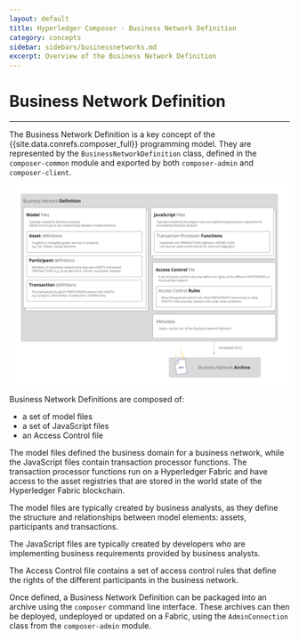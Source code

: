 ```yaml
---
layout: default
title: Hyperledger Composer - Business Network Definition
category: concepts
sidebar: sidebars/businessnetworks.md
excerpt: Overview of the Business Network Definition
---
```


# Business Network Definition

---

The Business Network Definition is a key concept of the {{site.data.conrefs.composer_full}} programming model. They are represented by the `BusinessNetworkDefinition` class, defined in the `composer-common` module and exported by both `composer-admin` and `composer-client`.

![Business Network Definitions Diagram](../assets/img/BusinessNetworkFiles.svg)

Business Network Definitions are composed of:

* a set of model files
* a set of JavaScript files
* an Access Control file

The model files defined the business domain for a business network, while the JavaScript files contain transaction processor functions. The transaction processor functions run on a Hyperledger Fabric and have access to the asset registries that are stored in the world state of the Hyperledger Fabric blockchain.

The model files are typically created by business analysts, as they define the structure and relationships between model elements: assets, participants and transactions.

The JavaScript files are typically created by developers who are implementing business requirements provided by business analysts.

The Access Control file contains a set of access control rules that define the rights of the different participants in the business network.

Once defined, a Business Network Definition can be packaged into an archive using the `composer` command line interface. These archives can then be deployed, undeployed or updated on a Fabric, using the `AdminConnection` class from the `composer-admin` module.
